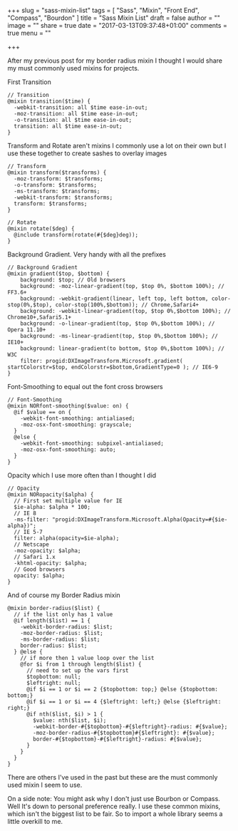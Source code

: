 +++
slug = "sass-mixin-list"
tags = [
  "Sass",
  "Mixin",
  "Front End",
  "Compass",
  "Bourdon"
]
title = "Sass Mixin List"
draft = false
author = ""
image = ""
share = true
date = "2017-03-13T09:37:48+01:00"
comments = true
menu = ""

+++

After my previous post for my border radius mixin I thought I would share my must commonly used mixins for projects.

First Transition
```
// Transition
@mixin transition($time) {
  -webkit-transition: all $time ease-in-out;
  -moz-transition: all $time ease-in-out;
  -o-transition: all $time ease-in-out;
  transition: all $time ease-in-out;
}
```

Transform and Rotate aren't mixins I commonly use a lot on their own but I use these together to create sashes to overlay images
```
// Transform
@mixin transform($transforms) {
  -moz-transform: $transforms;
  -o-transform: $transforms;
  -ms-transform: $transforms;
  -webkit-transform: $transforms;
  transform: $transforms;
}

// Rotate
@mixin rotate($deg) {
  @include transform(rotate(#{$deg}deg));
}
```

Background Gradient. Very handy with all the prefixes
```
// Background Gradient
@mixin gradient($top, $bottom) {
    background: $top; // Old browsers
    background: -moz-linear-gradient(top, $top 0%, $bottom 100%); // FF3.6+
    background: -webkit-gradient(linear, left top, left bottom, color-stop(0%,$top), color-stop(100%,$bottom)); // Chrome,Safari4+
    background: -webkit-linear-gradient(top, $top 0%,$bottom 100%); // Chrome10+,Safari5.1+
    background: -o-linear-gradient(top, $top 0%,$bottom 100%); // Opera 11.10+
    background: -ms-linear-gradient(top, $top 0%,$bottom 100%); // IE10+
    background: linear-gradient(to bottom, $top 0%,$bottom 100%); // W3C
    filter: progid:DXImageTransform.Microsoft.gradient( startColorstr=$top, endColorstr=$bottom,GradientType=0 ); // IE6-9
}
```

Font-Smoothing to equal out the font cross browsers
```
// Font-Smoothing
@mixin NORfont-smoothing($value: on) {
  @if $value == on {
    -webkit-font-smoothing: antialiased;
    -moz-osx-font-smoothing: grayscale;
  }
  @else {
    -webkit-font-smoothing: subpixel-antialiased;
    -moz-osx-font-smoothing: auto;
  }
}
```

Opacity which I use more often than I thought I did
```
// Opacity
@mixin NORopacity($alpha) {
  // First set multiple value for IE
  $ie-alpha: $alpha * 100;
  // IE 8
  -ms-filter: "progid:DXImageTransform.Microsoft.Alpha(Opacity=#{$ie-alpha})";
  // IE 5-7
  filter: alpha(opacity=$ie-alpha);
  // Netscape
  -moz-opacity: $alpha;
  // Safari 1.x
  -khtml-opacity: $alpha;
  // Good browsers
  opacity: $alpha;
}
```

And of course my Border Radius mixin
```
@mixin border-radius($list) {
  // if the list only has 1 value
  @if length($list) == 1 {
    -webkit-border-radius: $list;
    -moz-border-radius: $list;
    -ms-border-radius: $list;
    border-radius: $list;
  } @else {
    // if more then 1 value loop over the list
    @for $i from 1 through length($list) {
      // need to set up the vars first
      $topbottom: null;
      $leftright: null;
      @if $i == 1 or $i == 2 {$topbottom: top;} @else {$topbottom: bottom;}
      @if $i == 1 or $i == 4 {$leftright: left;} @else {$leftright: right;}
      @if nth($list, $i) > 1 {
        $value: nth($list, $i);
        -webkit-border-#{$topbottom}-#{$leftright}-radius: #{$value};
        -moz-border-radius-#{$topbottom}#{$leftright}: #{$value};
        border-#{$topbottom}-#{$leftright}-radius: #{$value};
      }
    }
  }
}
```

There are others I've used in the past but these are the must commonly used mixin I seem to use.

On a side note: You might ask why I don't just use Bourbon or Compass. Well It's down to personal preference really.
I use these common mixins, which isn't the biggest list to be fair. So to import a whole library seems a little overkill to me.

